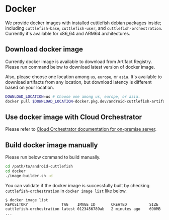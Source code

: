 # Docker

We provide docker images with installed cuttlefish debian packages inside;
including `cuttlefish-base`, `cuttlefish-user`, and `cuttlefish-orchestration`.
Currently it's available for x86_64 and ARM64 architectures.

## Download docker image

Currently docker image is available to download from Artifact Registry.
Please run command below to download latest version of docker image.

Also, please choose one location among `us`, `europe`, or `asia`.
It's available to download artifacts from any location, but download latency is
different based on your location.

```bash
DOWNLOAD_LOCATION=us # Choose one among us, europe, or asia.
docker pull $DOWNLOAD_LOCATION-docker.pkg.dev/android-cuttlefish-artifacts/cuttlefish-orchestration/cuttlefish-orchestration
```

## Use docker image with Cloud Orchestrator

Please refer to
[Cloud Orchestrator documentation for on-premise server](https://github.com/google/cloud-android-orchestration/blob/main/scripts/on-premises/single-server/README.md).

## Build docker image manually

Please run below command to build manually.

```bash
cd /path/to/android-cuttlefish
cd docker
./image-builder.sh -d
```

You can validate if the docker image is successfully built by checking
`cuttlefish-orchestration` in `docker image list` like below.
```
$ docker image list
REPOSITORY               TAG    IMAGE ID       CREATED          SIZE
cuttlefish-orchestration latest 0123456789ab   2 minutes ago    690MB
...
```
